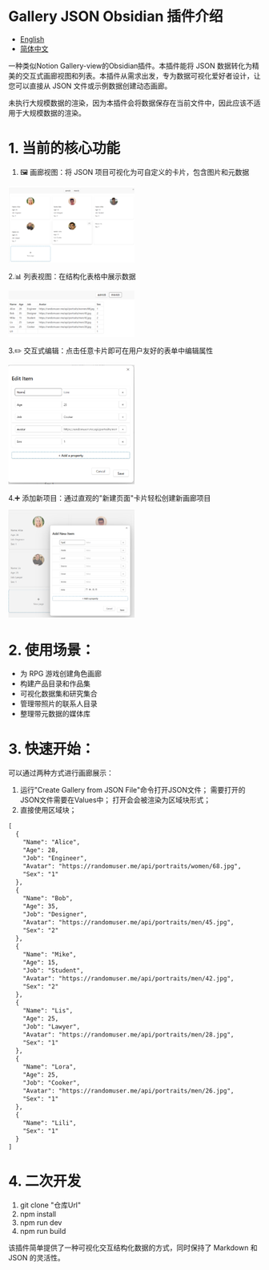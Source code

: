 # Gallery JSON Obsidian 插件介绍
- [English](README.md)
- [简体中文](README.zh-CN.md)

一种类似Notion Gallery-view的Obsidian插件。本插件能将 JSON 数据转化为精美的交互式画廊视图和列表。本插件从需求出发，专为数据可视化爱好者设计，让您可以直接从 JSON 文件或示例数据创建动态画廊。

未执行大规模数据的渲染，因为本插件会将数据保存在当前文件中，因此应该不适用于大规模数据的渲染。

# 1. 当前的​核心功能

1. 🖼️ ​​画廊视图​​：将 JSON 项目可视化为可自定义的卡片，包含图片和元数据
   
<img src="images/image.png" width="50%">

2.📊 ​列表视图​​：在结构化表格中展示数据

<img src="images/image-2.png" width="50%">

3.✏️ ​​交互式编辑​​：点击任意卡片即可在用户友好的表单中编辑属性

<img src="images/image-3.png" width="50%">

4.➕ ​​添加新项目​​：通过直观的"新建页面"卡片轻松创建新画廊项目

<img src="images/image-1.png" width="50%">

# 2. 使用场景：​​

- 为 RPG 游戏创建角色画廊
- 构建产品目录和作品集
- 可视化数据集和研究集合
- 管理带照片的联系人目录
- 整理带元数据的媒体库

# 3. ​快速开始：​​
可以通过两种方式进行画廊展示：
1. 运行"Create Gallery from JSON File"命令打开JSON文件；
  需要打开的JSON文件需要在Values中；
  打开会会被渲染为区域块形式；
2. 直接使用区域块；
````gallery-json
[
  {
    "Name": "Alice",
    "Age": 28,
    "Job": "Engineer",
    "Avatar": "https://randomuser.me/api/portraits/women/68.jpg",
    "Sex": "1"
  },
  {
    "Name": "Bob",
    "Age": 35,
    "Job": "Designer",
    "Avatar": "https://randomuser.me/api/portraits/men/45.jpg",
    "Sex": "2"
  },
  {
    "Name": "Mike",
    "Age": 15,
    "Job": "Student",
    "Avatar": "https://randomuser.me/api/portraits/men/42.jpg",
    "Sex": "2"
  },
  {
    "Name": "Lis",
    "Age": 25,
    "Job": "Lawyer",
    "Avatar": "https://randomuser.me/api/portraits/men/28.jpg",
    "Sex": "1"
  },
  {
    "Name": "Lora",
    "Age": 25,
    "Job": "Cooker",
    "Avatar": "https://randomuser.me/api/portraits/men/26.jpg",
    "Sex": "1"
  },
  {
    "Name": "Lili",
    "Sex": "1"
  }
]
````
# 4. 二次开发
1. git clone "仓库Url"
2. npm install
3. npm run dev
4. npm run build
   



该插件简单提供了一种可视化交互结构化数据的方式，同时保持了 Markdown 和 JSON 的灵活性。
